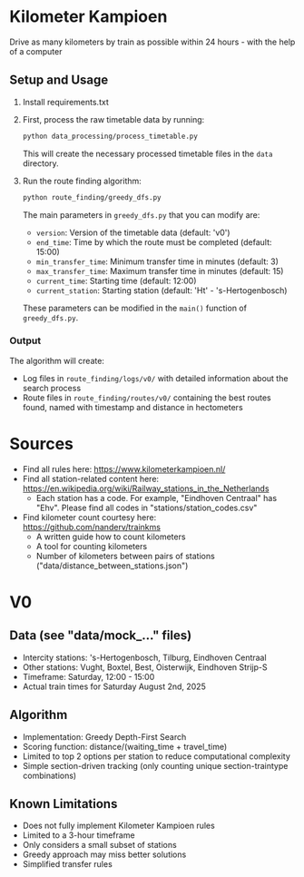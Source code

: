 # Kilometer Kampioen
Drive as many kilometers by train as possible within 24 hours - with the help of a computer

## Setup and Usage
1. Install requirements.txt
2. First, process the raw timetable data by running:
   ```bash
   python data_processing/process_timetable.py
   ```
   This will create the necessary processed timetable files in the `data` directory.

3. Run the route finding algorithm:
   ```bash
   python route_finding/greedy_dfs.py
   ```

   The main parameters in `greedy_dfs.py` that you can modify are:
   - `version`: Version of the timetable data (default: 'v0')
   - `end_time`: Time by which the route must be completed (default: 15:00)
   - `min_transfer_time`: Minimum transfer time in minutes (default: 3)
   - `max_transfer_time`: Maximum transfer time in minutes (default: 15)
   - `current_time`: Starting time (default: 12:00)
   - `current_station`: Starting station (default: 'Ht' - 's-Hertogenbosch)

   These parameters can be modified in the `main()` function of `greedy_dfs.py`.

### Output
The algorithm will create:
- Log files in `route_finding/logs/v0/` with detailed information about the search process
- Route files in `route_finding/routes/v0/` containing the best routes found, named with timestamp and distance in hectometers

# Sources
- Find all rules here: https://www.kilometerkampioen.nl/
- Find all station-related content here: https://en.wikipedia.org/wiki/Railway_stations_in_the_Netherlands
    - Each station has a code. For example, "Eindhoven Centraal" has "Ehv". Please find all codes in "stations/station_codes.csv"
- Find kilometer count courtesy here: https://github.com/nanderv/trainkms
    - A written guide how to count kilometers
    - A tool for counting kilometers
    - Number of kilometers between pairs of stations ("data/distance_between_stations.json")

# V0
## Data (see "data/mock_..." files)
- Intercity stations: 's-Hertogenbosch, Tilburg, Eindhoven Centraal
- Other stations: Vught, Boxtel, Best, Oisterwijk, Eindhoven Strijp-S
- Timeframe: Saturday, 12:00 - 15:00
- Actual train times for Saturday August 2nd, 2025

## Algorithm
- Implementation: Greedy Depth-First Search
- Scoring function: distance/(waiting_time + travel_time)
- Limited to top 2 options per station to reduce computational complexity
- Simple section-driven tracking (only counting unique section-traintype combinations)

## Known Limitations
- Does not fully implement Kilometer Kampioen rules
- Limited to a 3-hour timeframe
- Only considers a small subset of stations
- Greedy approach may miss better solutions
- Simplified transfer rules